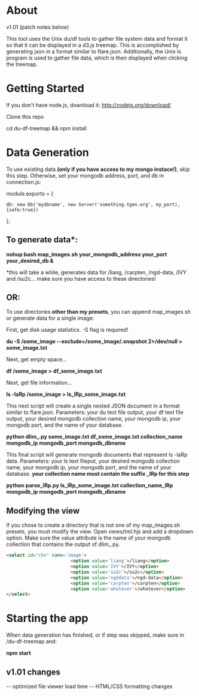 About
=====

v1.01 (patch notes below)

This tool uses the Unix du/df tools to gather file system data and format it so that it can be displayed in a d3.js treemap. This is accomplished by generating json in a format similar to flare.json. Additionally, the Unix ls program is used to gather file data, which is then displayed when clicking the treemap.


Getting Started
===============

If you don't have node.js, download it: http://nodejs.org/download/

Clone this repo

cd du-df-treemap && npm install


Data Generation
===============

To use existing data **(only if you have access to my mongo instace!)**, skip this step. Otherwise, set your mongodb address, port, and db in connection.js:

module.exports = {

    db: new Db('mydbname', new Server('something.tgen.org', my_port),{safe:true})

};



To generate data*:
------------------


**nohup bash map_images.sh your_mongodb_address your_port your_desired_db &**

*this will take a while, generates data for /liang, /carpten, /ngd-data, /IVY and /su2c... make sure you have access to these directories!


OR:
---

To use directories **other than my presets**, you can append map_images.sh or generate data for a single image:

First, get disk usage statistics. -S flag is required!

**du -S /some_image --exclude=/some_image/.snapshot 2>/dev/null > some_image.txt**

Next, get empty space...

**df /some_image > df_some_image.txt**

Next, get file information...

**ls -laRp /some_image  > ls_lRp_some_image.txt**

This next script will create a single nested JSON document in a format similar to flare.json. Parameters: your du text file output, your df text file output, your desired mongodb collection name, your mongodb ip, your mongodb port, and the name of your database.

**python dlim_.py some_image.txt df_some_image.txt collection_name mongodb_ip mongodb_port mongodb_dbname**

This final script will generate mongodb documents that represent ls -laRp data. Parameters: your ls text fileput, your desired mongodb collection name, your mongodb ip, your mongodb port, and the name of your database. **your collection name must contain the suffix _lRp for this step**

**python parse_lRp.py ls_lRp_some_image.txt collection_name_lRp mongodb_ip mongodb_port mongodb_dbname**

Modifying the view
------------------

If you chose to create a directory that is not one of my map_images.sh presets, you must modify the view. Open views/tml.hjs and add a dropdown option. Make sure the value attribute is the name of your mongodb collection that contains the output of dlim_.py. 

```HTML
<select id="chn" name='image'>
                        <option value='liang'>/liang</option>
                        <option value='IVY'>/IVY</option>
                        <option value='su2c'>/su2c</option>
                        <option value='ngddata'>/ngd-data</option>
                        <option value='carpten'>/carpten</option>
                        <option value='whatever'>/whatever</option>
</select>
```


Starting the app
================

When data generation has finished, or if step was skipped, make sure in /du-df-treemap and:

**npm start**




v1.01 changes
-------------

-- optimized file viewer load time
-- HTML/CSS formatting changes


